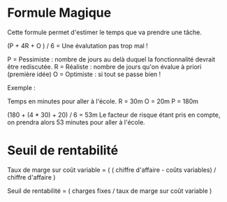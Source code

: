 # Formule Magique

Cette formule permet d'estimer le temps que va prendre une tâche.

(P + 4R + O ) / 6 = Une évalutation pas trop mal !

P = Pessimiste : nombre de jours au delà duquel la fonctionnalité devrait être rediscutée.
R = Réaliste : nombre de jours qu'on évalue à priori (première idée)
O = Optimiste : si tout se passe bien !


Exemple :

Temps en minutes pour aller à l'école.
R = 30m
O = 20m
P = 180m

(180 + (4 * 30) + 20) / 6 = 53m
Le facteur de risque étant pris en compte, on prendra alors 53 minutes pour aller à l'école.


# Seuil de rentabilité

Taux de marge sur coût variable = ( ( chiffre d'affaire - coûts variables) / chiffre d'affaire )

Seuil de rentabilité = ( charges fixes / taux de marge sur coût variable )
